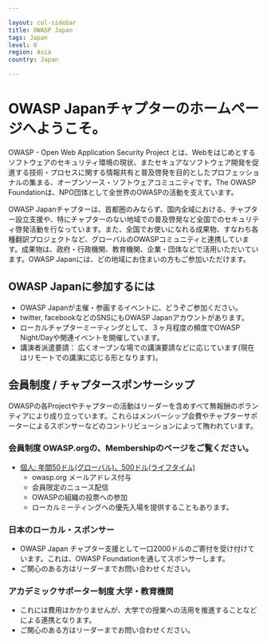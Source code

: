 ```yaml
---

layout: col-sidebar
title: OWASP Japan
tags: Japan
level: 0
region: Asia
country: Japan

---
```


# OWASP Japanチャプターのホームページへようこそ。

OWASP - Open Web Application Security Project とは、Webをはじめとするソフトウェアのセキュリティ環境の現状、またセキュアなソフトウェア開発を促進する技術・プロセスに関する情報共有と普及啓発を目的としたプロフェッショナルの集まる、オープンソース・ソフトウェアコミュニティです。The OWASP Foundationは、NPO団体として全世界のOWASPの活動を支えています。

OWASP Japanチャプターは、首都圏のみならず、国内全域における、チャプター設立支援や、特にチャプターのない地域での普及啓発など全国でのセキュリティ啓発活動を行なっています。また、全国でお使いになれる成果物、すなわち各種翻訳プロジェクトなど、グローバルのOWASPコミュニティと連携しています。成果物は、政府・行政機関、教育機関、企業・団体などで活用いただいています。OWASP Japanには、どの地域にお住まいの方もご参加いただけます。

## OWASP Japanに参加するには
* OWASP Japanが主催・参画するイベントに、どうぞご参加ください。
* twitter, facebookなどのSNSにもOWASP Japanアカウントがあります。
* ローカルチャプターミーティングとして、３ヶ月程度の頻度でOWASP Night/Dayや関連イベントを開催しています。
* 講演者派遣要請： 広くオープンな場での講演要請などに応じています(現在はリモートでの講演に応じる形となります)。
    
## 会員制度 / チャプタースポンサーシップ
OWASPの各Projectやチャプターの活動はリーダーを含めすべて無報酬のボランティアにより成り立っています。これらはメンバーシップ会費やチャプターサポーターによるスポンサーなどのコントリビューションによって賄われています。

### 会員制度 OWASP.orgの、Membershipのページをご覧ください。
* [個人: 年間50ドル(グローバル)、500ドル(ライフタイム) ](https://owasp.org/membership/)
  * owasp.org メールアドレス付与
  * 会員限定のニュース配信
  * OWASPの組織の投票への参加
  * ローカルミーティングへの優先入場を提供することもあります。

### 日本のローカル・スポンサー
   * OWASP Japan チャプター支援として一口2000ドルのご寄付を受け付けています。これは、OWASP Foundationを通してスポンサーします。
   * ご関心のある方はリーダーまでお問い合わせください。

### アカデミックサポーター制度 大学・教育機関
  * これには費用はかかりませんが、大学での授業への活用を推進することなどによる連携となります。
  * ご関心のある方はリーダーまでお問い合わせください。
